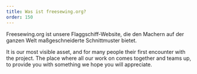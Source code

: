 ```yaml
---
title: Was ist freesewing.org?
order: 150
---
```


Freesewing.org ist unsere Flaggschiff-Website, die den Machern auf der ganzen Welt maßgeschneiderte Schnittmuster bietet.

It is our most visible asset, and for many people their first encounter with the project. The place where all our work on comes together and teams up, to provide you with something we hope you will appreciate.

